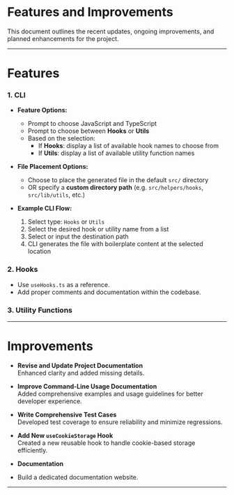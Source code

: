# Features and Improvements

This document outlines the recent updates, ongoing improvements, and planned enhancements for the project.

---

# Features

### 1. CLI

- **Feature Options:**
  - Prompt to choose JavaScript and TypeScript
  - Prompt to choose between **Hooks** or **Utils**
  - Based on the selection:
    - If **Hooks**: display a list of available hook names to choose from
    - If **Utils**: display a list of available utility function names

- **File Placement Options:**
  - Choose to place the generated file in the default `src/` directory
  - OR specify a **custom directory path** (e.g. `src/helpers/hooks`, `src/lib/utils`, etc.)

- **Example CLI Flow:**
  1. Select type: `Hooks` or `Utils`
  2. Select the desired hook or utility name from a list
  3. Select or input the destination path
  4. CLI generates the file with boilerplate content at the selected location

### 2. Hooks
- Use `useHooks.ts` as a reference.
- Add proper comments and documentation within the codebase.

### 3. Utility Functions

---

# Improvements

- **Revise and Update Project Documentation**  
  Enhanced clarity and added missing details.

- **Improve Command-Line Usage Documentation**  
  Added comprehensive examples and usage guidelines for better developer experience.

- **Write Comprehensive Test Cases**  
  Developed test coverage to ensure reliability and minimize regressions.

- **Add New `useCookieStorage` Hook**  
  Created a new reusable hook to handle cookie-based storage efficiently.

- **Documentation**
- Build a dedicated documentation website.

---




